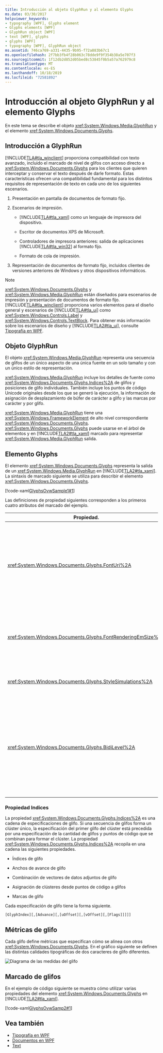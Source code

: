 ```yaml
---
title: Introducción al objeto GlyphRun y al elemento Glyphs
ms.date: 03/30/2017
helpviewer_keywords:
- typography [WPF], Glyphs element
- Glyphs elements [WPF]
- GlyphRun object [WPF]
- text [WPF], glyphs
- glyphs [WPF]
- typography [WPF], GlyphRun object
ms.assetid: 746ca769-a331-4435-9b95-f72a883b67c1
ms.openlocfilehash: 2f7bb3fb4f28b063c78dde9f9f354b38a5e707f3
ms.sourcegitcommit: 1f12db2d852d05bed8c53845f0b5a57a762979c8
ms.translationtype: MT
ms.contentlocale: es-ES
ms.lasthandoff: 10/18/2019
ms.locfileid: "72581892"
---
```

# <a name="introduction-to-the-glyphrun-object-and-glyphs-element"></a>Introducción al objeto GlyphRun y al elemento Glyphs
En este tema se describe el objeto <xref:System.Windows.Media.GlyphRun> y el elemento <xref:System.Windows.Documents.Glyphs>.  

<a name="text_glyphrunovw_intro"></a>   
## <a name="introduction-to-glyphrun"></a>Introducción a GlyphRun  
 [!INCLUDE[TLA#tla_winclient](../../../../includes/tlasharptla-winclient-md.md)] proporciona compatibilidad con texto avanzado, incluido el marcado de nivel de glifos con acceso directo a <xref:System.Windows.Documents.Glyphs> para los clientes que quieren interceptar y conservar el texto después de darle formato. Estas características ofrecen una compatibilidad fundamental para los distintos requisitos de representación de texto en cada uno de los siguientes escenarios.  
  
1. Presentación en pantalla de documentos de formato fijo.  
  
2. Escenarios de impresión.  
  
    - [!INCLUDE[TLA#tla_xaml](../../../../includes/tlasharptla-xaml-md.md)] como un lenguaje de impresora del dispositivo.  
  
    - Escritor de documentos XPS de Microsoft.  
  
    - Controladores de impresora anteriores: salida de aplicaciones [!INCLUDE[TLA#tla_win32](../../../../includes/tlasharptla-win32-md.md)] al formato fijo.  
  
    - Formato de cola de impresión.  
  
3. Representación de documentos de formato fijo, incluidos clientes de versiones anteriores de Windows y otros dispositivos informáticos.  
  
> [!NOTE]
> <xref:System.Windows.Documents.Glyphs> y <xref:System.Windows.Media.GlyphRun> están diseñados para escenarios de impresión y presentación de documentos de formato fijo. [!INCLUDE[TLA#tla_winclient](../../../../includes/tlasharptla-winclient-md.md)] proporciona varios elementos para el diseño general y escenarios de [!INCLUDE[TLA#tla_ui](../../../../includes/tlasharptla-ui-md.md)] como <xref:System.Windows.Controls.Label> y <xref:System.Windows.Controls.TextBlock>. Para obtener más información sobre los escenarios de diseño y [!INCLUDE[TLA2#tla_ui](../../../../includes/tla2sharptla-ui-md.md)], consulte [Tipografía en WPF](typography-in-wpf.md).  
  
<a name="text_glyphrunovw_glyphrunobject"></a>   
## <a name="the-glyphrun-object"></a>Objeto GlyphRun  
 El objeto <xref:System.Windows.Media.GlyphRun> representa una secuencia de glifos de un único aspecto de una única fuente en un solo tamaño y con un único estilo de representación.  
  
 <xref:System.Windows.Media.GlyphRun> incluye los detalles de fuente como <xref:System.Windows.Documents.Glyphs.Indices%2A> de glifos y posiciones de glifo individuales. También incluye los puntos de código Unicode originales desde los que se generó la ejecución, la información de asignación de desplazamiento de búfer de carácter a glifo y las marcas por carácter y por glifo.  
  
 <xref:System.Windows.Media.GlyphRun> tiene una <xref:System.Windows.FrameworkElement> de alto nivel correspondiente <xref:System.Windows.Documents.Glyphs>. <xref:System.Windows.Documents.Glyphs> puede usarse en el árbol de elementos y en [!INCLUDE[TLA2#tla_xaml](../../../../includes/tla2sharptla-xaml-md.md)] marcado para representar <xref:System.Windows.Media.GlyphRun> salida.  
  
<a name="text_glyphrunovw_glyphselement"></a>   
## <a name="the-glyphs-element"></a>Elemento Glyphs  
 El elemento <xref:System.Windows.Documents.Glyphs> representa la salida de un <xref:System.Windows.Media.GlyphRun> en [!INCLUDE[TLA2#tla_xaml](../../../../includes/tla2sharptla-xaml-md.md)]. La sintaxis de marcado siguiente se utiliza para describir el elemento <xref:System.Windows.Documents.Glyphs>.  
  
 [!code-xaml[GlyphsOvwSample1#1](~/samples/snippets/csharp/VS_Snippets_Wpf/GlyphsOvwSample1/CS/default.xaml#1)]  
  
 Las definiciones de propiedad siguientes corresponden a los primeros cuatro atributos del marcado del ejemplo.  
  
|Propiedad.|Descripción|  
|--------------|-----------------|  
|<xref:System.Windows.Documents.Glyphs.FontUri%2A>|Especifica un identificador de recurso: nombre de archivo, identificador uniforme de recursos (URI) de web o referencia de recurso en el contenedor Application. exe o.|  
|<xref:System.Windows.Documents.Glyphs.FontRenderingEmSize%2A>|Especifica el tamaño de fuente en unidades de superficie de dibujo (el valor predeterminado es de 0,96 pulgadas) .|  
|<xref:System.Windows.Documents.Glyphs.StyleSimulations%2A>|Especifica marcas para los estilos de negrita y cursiva.|  
|<xref:System.Windows.Documents.Glyphs.BidiLevel%2A>|Especifica el nivel del diseño bidireccional. Los valores pares y cero implican un diseño de izquierda a derecha, mientras que los valores impares implican un diseño de derecha a izquierda.|  
  
<a name="text_glyphrunovw_indicesproperty"></a>   
### <a name="indices-property"></a>Propiedad Indices  
 La propiedad <xref:System.Windows.Documents.Glyphs.Indices%2A> es una cadena de especificaciones de glifo. Si una secuencia de glifos forma un clúster único, la especificación del primer glifo del clúster está precedida por una especificación de la cantidad de glifos y puntos de código que se combinan para formar el clúster. La propiedad <xref:System.Windows.Documents.Glyphs.Indices%2A> recopila en una cadena las siguientes propiedades.  
  
- Índices de glifo  
  
- Anchos de avance de glifo  
  
- Combinación de vectores de datos adjuntos de glifo  
  
- Asignación de clústeres desde puntos de código a glifos  
  
- Marcas de glifo  
  
 Cada especificación de glifo tiene la forma siguiente.  
  
 `[GlyphIndex][,[Advance][,[uOffset][,[vOffset][,[Flags]]]]]`  
  
<a name="text_glyphrunovw_glyphmetrics"></a>   
## <a name="glyph-metrics"></a>Métricas de glifo  
 Cada glifo define métricas que especifican cómo se alinea con otros <xref:System.Windows.Documents.Glyphs>. En el gráfico siguiente se definen las distintas calidades tipográficas de dos caracteres de glifo diferentes.  
  
 ![Diagrama de las medidas del glifo](./media/glyph-example.png "glyph_example")  
  
<a name="text_glyphrunovw_glyphsmarkup"></a>   
## <a name="glyphs-markup"></a>Marcado de glifos  
 En el ejemplo de código siguiente se muestra cómo utilizar varias propiedades del elemento <xref:System.Windows.Documents.Glyphs> en [!INCLUDE[TLA2#tla_xaml](../../../../includes/tla2sharptla-xaml-md.md)].  
  
 [!code-xaml[GlyphsOvwSamp2#1](~/samples/snippets/csharp/VS_Snippets_Wpf/GlyphsOvwSamp2/CS/default.xaml#1)]  
  
## <a name="see-also"></a>Vea también

- [Tipografía en WPF](typography-in-wpf.md)
- [Documentos en WPF](documents-in-wpf.md)
- [Text](optimizing-performance-text.md)
